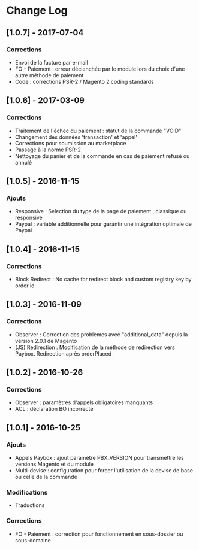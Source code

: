 # Change Log

## [1.0.7] - 2017-07-04

### Corrections
- Envoi de la facture par e-mail
- FO - Paiement : erreur déclenchée par le module lors du choix d'une autre méthode de paiement
- Code : corrections PSR-2 / Magento 2 coding standards

## [1.0.6] - 2017-03-09

### Corrections
- Traitement de l'échec du paiement : statut de la commande "VOID"
- Changement des données 'transaction' et 'appel'
- Corrections pour soumission au marketplace
- Passage à la norme PSR-2
- Nettoyage du panier et de la commande en cas de paiement refusé ou annulé

## [1.0.5] - 2016-11-15

### Ajouts
- Responsive : Selection du type de la page de paiement , classique ou responsive
- Paypal : variable additionnelle pour garantir une intégration optimale de Paypal

## [1.0.4] - 2016-11-15

### Corrections
- Block Redirect : No cache for redirect block and custom registry key by order id

## [1.0.3] - 2016-11-09

### Corrections
- Observer : Correction des problèmes avec "additional_data" depuis la version 2.0.1 de Magento
- (JS) Redirection :  Modification de la méthode de redirection vers Paybox. Redirection après orderPlaced

## [1.0.2] - 2016-10-26

### Corrections
- Observer : paramètres d'appels obligatoires manquants
- ACL : déclaration BO incorrecte

## [1.0.1] - 2016-10-25

### Ajouts
- Appels Paybox : ajout paramètre PBX_VERSION pour transmettre les versions Magento et du module
- Multi-devise : configuration pour forcer l'utilisation de la devise de base ou celle de la commande

### Modifications
- Traductions

### Corrections
- FO - Paiement : correction pour fonctionnement en sous-dossier ou sous-domaine
